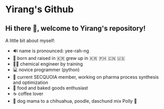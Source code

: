 # Yirang's Github 

## Hi there :wave:, welcome to Yirang's repository! 

A little bit about myself:
- 🔊 name is pronounced: yee-rah-ng
- 🐣 born and raised in 🇰🇷 grew up in 🇰🇷 🇵🇭 🇨🇳 🇺🇸
- 👩‍🔬 chemical engineer by training
- 💻 novice programmer (python)
- 🌲 current SECQUOIA member, working on pharma process synthesis and optimization
- 🥐 food and baked goods enthusiast
- ☕ coffee lover
- 🐾 dog mama to a chihuahua, poodle, daschund mix Polly 💞


    
<!-- TO DO: add more details about me later -->
